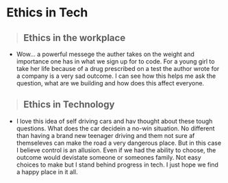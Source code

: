 # **Ethics in Tech**

> ## Ethics in the workplace

- Wow... a powerful messege the auther takes on the weight and importance one has in what we sign up for to code. For a young girl to take her life because of a drug prescribed on a test the author wrote for a company is a very sad outcome. I can see how this helps me ask the question, what are we building and how does this affect everyone.

> ## Ethics in Technology

- I love this idea of self driving cars and hav thought about these tough questions. What does the car decidein a no-win situation. No different than having a brand new teenager driving and them not sure af themseleves can make the road a very dangerous place. But in this case I believe control is an allusion. Even if we had the ability to choose, the outcome would devistate someone or someones family. Not easy choices to make but I stand behind progress in tech. I just hope we find a happy place in it all.
